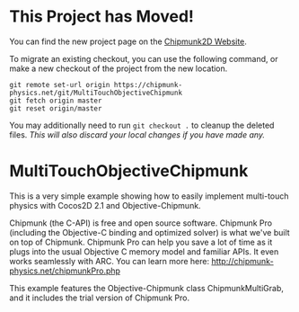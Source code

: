 # This Project has Moved!

You can find the new project page on the [Chipmunk2D Website](https://chipmunk-physics.net/git/MultiTouchObjectiveChipmunk.html).

To migrate an existing checkout, you can use the following command, or make a new checkout of the project from the new location.

```
git remote set-url origin https://chipmunk-physics.net/git/MultiTouchObjectiveChipmunk
git fetch origin master
git reset origin/master
```

You may additionally need to run `git checkout .` to cleanup the deleted files. *This will also discard your local changes if you have made any.*

MultiTouchObjectiveChipmunk
=

This is a very simple example showing how to easily implement multi-touch physics with Cocos2D 2.1 and Objective-Chipmunk.

Chipmunk (the C-API) is free and open source software. Chipmunk Pro (including the Objective-C binding and optimized solver) is what we've built on top of Chipmunk. Chipmunk Pro can help you save a lot of time as it plugs into the usual Objective C memory model and familiar APIs. It even works seamlessly with ARC. You can learn more here: http://chipmunk-physics.net/chipmunkPro.php

This example features the Objective-Chipmunk class ChipmunkMultiGrab, and it includes the trial version of Chipmunk Pro.
